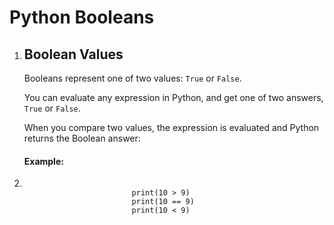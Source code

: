 # Python Booleans
<!DOCTYPE html>
<html>
<body>
    <ol>
        <li>
            <h2>Boolean Values</h2>
            <p>Booleans represent one of two values: <code>True</code> or <code>False</code>.</p>
            <p>You can evaluate any expression in Python, and get one of two answers, <code>True</code> or <code>False</code>.</p>
            <p>When you compare two values, the expression is evaluated and Python returns the Boolean answer:</p>
        </li>
        <h4>Example:</h4>
            <li>
                <pre>
                    <code>
                        print(10 > 9)
                        print(10 == 9)
                        print(10 < 9) 
                    </code>
                </pre>
            </li>
    </ol>
</body>
</html>
